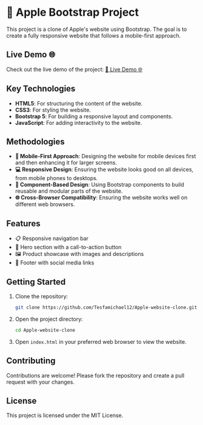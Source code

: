 # 🍎 Apple Bootstrap Project

This project is a clone of Apple's website using Bootstrap. The goal is to create a fully responsive website that follows a mobile-first approach.

## Live Demo 🌐

Check out the live demo of the project: [📱 Live Demo 🌐](https://example.com/iphone-website-clone-by-tesfamichael)

## Key Technologies

- **HTML5**: For structuring the content of the website.
- **CSS3**: For styling the website.
- **Bootstrap 5**: For building a responsive layout and components.
- **JavaScript**: For adding interactivity to the website.

## Methodologies

- **📱 Mobile-First Approach**: Designing the website for mobile devices first and then enhancing it for larger screens.
- **💻 Responsive Design**: Ensuring the website looks good on all devices, from mobile phones to desktops.
- **🔧 Component-Based Design**: Using Bootstrap components to build reusable and modular parts of the website.
- **🌐 Cross-Browser Compatibility**: Ensuring the website works well on different web browsers.

## Features

- 📋 Responsive navigation bar
- 🎯 Hero section with a call-to-action button
- 🖼️ Product showcase with images and descriptions
- 📱 Footer with social media links

## Getting Started

1. Clone the repository:
   ```bash
   git clone https://github.com/Tesfamichael12/Apple-website-clone.git
   ```
2. Open the project directory:
   ```bash
   cd Apple-website-clone
   ```
3. Open `index.html` in your preferred web browser to view the website.

## Contributing

Contributions are welcome! Please fork the repository and create a pull request with your changes.

## License

This project is licensed under the MIT License.

